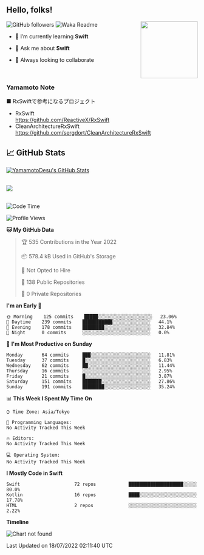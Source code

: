 ## Hello, folks! 

<p>
<img align="right" src="https://media.giphy.com/media/26ufdb3cYKwbRtYVW/giphy.gif" style="max-width:100%;" height="150px">
 
![GitHub followers](https://img.shields.io/github/followers/YamamotoDesu?label=Follow&style=social)
![Waka Readme](https://github.com/YamamotoDesu/YamamotoDesu/workflows/Waka%20Readme/badge.svg)
 
- 🌱 I’m currently learning **Swift**  
 
- 💬 Ask me about **Swift**  
 
- 👯 Always looking to collaborate
</p>
<br>

### Yamamoto Note
■ RxSwiftで参考になるプロジェクト　<br>
* RxSwift  
https://github.com/ReactiveX/RxSwift
* CleanArchitectureRxSwift  
https://github.com/sergdort/CleanArchitectureRxSwift



## &#x1f4c8; GitHub Stats
<a href="https://github.com/YamamotoDesu/YamamotoDesu">
  <img align="center" src="https://github-readme-stats.vercel.app/api?username=YamamotoDesu&show_icons=true&line_height=27&count_private=true&title_color=ffffff&text_color=c9cacc&icon_color=2bbc8a&bg_color=1d1f21&hide=contribs,prs&show_icons=true" alt="YamamotoDesu's GitHub Stats" /><br><br>
</a>

![](https://github-profile-summary-cards.vercel.app/api/cards/profile-details?username=YamamotoDesu&theme=vue)
<br><br>

<!--START_SECTION:waka-->
![Code Time](http://img.shields.io/badge/Code%20Time-0%20secs-blue)

![Profile Views](http://img.shields.io/badge/Profile%20Views-6-blue)

**🐱 My GitHub Data** 

> 🏆 535 Contributions in the Year 2022
 > 
> 📦 578.4 kB Used in GitHub's Storage 
 > 
> 🚫 Not Opted to Hire
 > 
> 📜 138 Public Repositories 
 > 
> 🔑 0 Private Repositories  
 > 
**I'm an Early 🐤** 

```text
🌞 Morning    125 commits    █████░░░░░░░░░░░░░░░░░░░░   23.06% 
🌆 Daytime    239 commits    ███████████░░░░░░░░░░░░░░   44.1% 
🌃 Evening    178 commits    ████████░░░░░░░░░░░░░░░░░   32.84% 
🌙 Night      0 commits      ░░░░░░░░░░░░░░░░░░░░░░░░░   0.0%

```
📅 **I'm Most Productive on Sunday** 

```text
Monday       64 commits     ███░░░░░░░░░░░░░░░░░░░░░░   11.81% 
Tuesday      37 commits     █░░░░░░░░░░░░░░░░░░░░░░░░   6.83% 
Wednesday    62 commits     ██░░░░░░░░░░░░░░░░░░░░░░░   11.44% 
Thursday     16 commits     ░░░░░░░░░░░░░░░░░░░░░░░░░   2.95% 
Friday       21 commits     █░░░░░░░░░░░░░░░░░░░░░░░░   3.87% 
Saturday     151 commits    ███████░░░░░░░░░░░░░░░░░░   27.86% 
Sunday       191 commits    ████████░░░░░░░░░░░░░░░░░   35.24%

```


📊 **This Week I Spent My Time On** 

```text
⌚︎ Time Zone: Asia/Tokyo

💬 Programming Languages: 
No Activity Tracked This Week

🔥 Editors: 
No Activity Tracked This Week

💻 Operating System: 
No Activity Tracked This Week

```

**I Mostly Code in Swift** 

```text
Swift                    72 repos            ████████████████████░░░░░   80.0% 
Kotlin                   16 repos            ████░░░░░░░░░░░░░░░░░░░░░   17.78% 
HTML                     2 repos             ░░░░░░░░░░░░░░░░░░░░░░░░░   2.22%

```


**Timeline**

![Chart not found](https://raw.githubusercontent.com/YamamotoDesu/YamamotoDesu/main/charts/bar_graph.png) 


 Last Updated on 18/07/2022 02:11:40 UTC
<!--END_SECTION:waka-->


